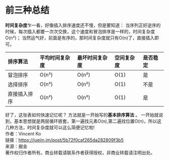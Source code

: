 # 前三种总结

**时间复杂度**乍一看，好像插入排序速度还不慢，但是要知道： 当序列正好逆序的时候，每次插入都要一次次交换，这个速度和冒泡排序是一样的，时间复杂度O\(n²\)； 当然运气好，前面是有序的，那时间复杂度就只有O\(n\)了，直接插入即可。

| 排序算法 | 平均时间复杂度 | 最坏时间复杂度 | 空间复杂度 | 是否稳定 |
| :--- | :--- | :--- | :--- | :--- |
| 冒泡排序 | O\(n²\) | O\(n²\) | O\(1\) | 是 |
| 选择排序 | O\(n²\) | O\(n²\) | O\(1\) | 不是 |
| 直接插入排序 | O\(n²\) | O\(n²\) | O\(1\) | 是 |

好了，这张表如何快速记忆呢？ 方法就是一开始写的**基本排序算法** 。 一开始就说到，基本思想就是两层循环嵌套，第一遍找元素O\(n\),第二遍找位置O\(n\)，所以这几种方法，时间复杂度就可以这么简便记忆啦!  
作者：Vincent Ko  
链接：https://juejin.im/post/5b72f0caf265da282809f3b5  
来源：掘金  
著作权归作者所有。商业转载请联系作者获得授权，非商业转载请注明出处。

